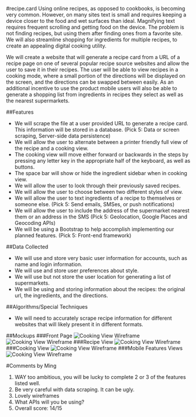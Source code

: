 #recipe.card
Using online recipes, as opposed to cookbooks, is becoming very common. However, on many sites text is small and requires keeping a device closer to the food and wet surfaces than ideal. Magnifying text requires frequent scrolling and getting food on the device. The problem is not finding recipes, but using them after finding ones from a favorite site. We will also streamline shopping for ingredients for multiple recipes, to create an appealing digital cooking utility.

We will create a website that will generate a recipe card from a URL of a recipe page on one of several popular recipe source websites and allow the user to save it in their recipes. The user will be able to view recipes in a cooking mode, where a small portion of the directions will be displayed on the screen, and the directions can be swapped between easily. As an additional incentive to use the product mobile users will also be able to generate a shopping list from ingredients in recipes they select as well as the nearest supermarkets.

##Features
* We will scrape the file at a user provided URL to generate a recipe card. This information will be stored in a database. (Pick 5: Data or screen scraping, Server-side data persistence)
* We will allow the user to alternate between a printer friendly full view of the recipe and a cooking view.
* The cooking view will move either forward or backwards in the steps by pressing any letter key in the appropriate half of the keyboard, as well as buttons.
* The space bar will show or hide the ingredient sidebar when in cooking view.
* We will allow the user to look through their previously saved recipes.
* We will allow the user to choose between two different styles of view.
* We will allow the user to text ingredients of a recipe to themselves or someone else. (Pick 5: Send emails, SMSes, or push notifications)
* We will allow the user to include the address of the supermarket nearest them or an address in the SMS (Pick 5: Geolocation, Google Places and Geocoding APIs)
* We will be using a Bootstrap to help accomplish implementing our planned features. (Pick 5: Front-end framework)

##Data Collected
* We will use and store very basic user information for accounts, such as name and login information.
* We will use and store user preferences about style.
* We will use but not store the user location for generating a list of supermarkets.
* We will be using and storing information about the recipes: the original url, the ingredients, and the directions.

##Algorithms/Special Techniques
* We will need to accurately scrape recipe information for different websites that will likely present it in different formats.

##Mockups
###Front Page
![Cooking View Wireframe](https://github.com/tuftsdev/comp20-spring2015-team13/blob/master/Wireframes/newuser.png)
![Cooking View Wireframe](https://github.com/tuftsdev/comp20-spring2015-team13/blob/master/Wireframes/ruserpage.png)
###Recipe View
![Cooking View Wireframe](https://github.com/tuftsdev/comp20-spring2015-team13/blob/master/Wireframes/mockup.png)
###Cooking View
![Cooking View Wireframe](https://github.com/tuftsdev/comp20-spring2015-team13/blob/master/Wireframes/cookingview.png)
###Mobile Features Views
![Cooking View Wireframe](https://github.com/tuftsdev/comp20-spring2015-team13/blob/master/Wireframes/mobileview.png)

#Comments by Ming
1. WAY too ambitious, you will be lucky to complete 2 or 3 of the features listed well.
2. Be very careful with data scraping. It can be ugly.
3. Lovely wireframes
4. What APIs will you be using?
5. Overall score: 14/15
